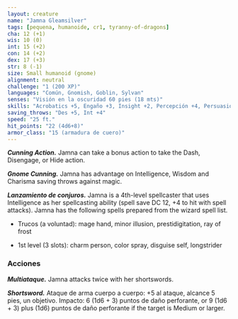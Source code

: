 ```yaml
---
layout: creature
name: "Jamna Gleamsilver"
tags: [pequena, humanoide, cr1, tyranny-of-dragons]
cha: 12 (+1)
wis: 10 (0)
int: 15 (+2)
con: 14 (+2)
dex: 17 (+3)
str: 8 (-1)
size: Small humanoid (gnome)
alignment: neutral
challenge: "1 (200 XP)"
languages: "Común, Gnomish, Goblin, Sylvan"
senses: "Visión en la oscuridad 60 pies (18 mts)"
skills: "Acrobatics +5, Engaño +3, Insight +2, Percepción +4, Persuasion +3, Sigilo +7"
saving_throws: "Des +5, Int +4"
speed: "25 ft."
hit_points: "22 (4d6+8)"
armor_class: "15 (armadura de cuero)"
---
```


***Cunning Action.*** Jamna can take a bonus action to take the Dash, Disengage, or Hide action.

***Gnome Cunning.*** Jamna has advantage on Intelligence, Wisdom and Charisma saving throws against magic.

***Lanzamiento de conjuros.*** Jamna is a 4th-level spellcaster that uses Intelligence as her spellcasting ability (spell save DC 12, +4 to hit with spell attacks). Jamna has the following spells prepared from the wizard spell list.

* Trucos (a voluntad): mage hand, minor illusion, prestidigitation, ray of frost

* 1st level (3 slots): charm person, color spray, disguise self, longstrider

### Acciones

***Multiataque.*** Jamna attacks twice with her shortswords.

***Shortsword.*** Ataque de arma cuerpo a cuerpo: +5 al ataque, alcance 5 pies, un objetivo. Impacto: 6 (1d6 + 3) puntos de daño perforante, or 9 (1d6 + 3) plus (1d6) puntos de daño perforante if the target is Medium or larger.